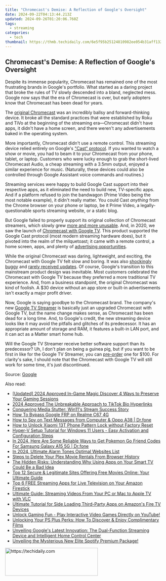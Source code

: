 ```yaml
---
title: "Chromecast's Demise: A Reflection of Google's Oversight"
date: 2024-09-22T04:13:44.213Z
updated: 2024-09-26T01:20:06.760Z
tags:
  - streaming
categories:
  - tech
thumbnail: https://thmb.techidaily.com/6e5f95b25124810982ee054b31aff132061c491b9479b9ba216941d7d9600153.jpg
---
```


## Chromecast's Demise: A Reflection of Google's Oversight

Despite its immense popularity, Chromecast has remained one of the most frustrating brands in Google's portfolio. What started as a daring project that broke the rules of TV slowly descended into a bland, neglected mess. Google now says that the era of Chromecast is over, but early adopters know that Chromecast has been dead for years.

 The [original Chromecast](https://facebook-record-videos.techidaily.com/updated-in-2024-everlasting-deactivation-tactics-against-youtubes-sneaky-snack/) was an incredibly ballsy and forward-thinking device. It broke all the standard practices that were established by Roku and TiVo at the beginning of the streaming era—Chromecast didn't have apps, it didn't have a home screen, and there weren't any advertisements baked in the operating system.

 More importantly, Chromecast didn't use a remote control. This streaming device relied entirely on Google's ["Cast" protocol](https://fox-boxes.techidaily.com/2024-approved-designing-dynamic-openings-that-resonate-with-audience/). If you wanted to watch a show or movie, you had to beam it to your Chromecast from your phone, tablet, or laptop. Customers who were lucky enough to grab the short-lived Chromecast Audio, a cheap streaming with a 3.5mm output, enjoyed a similar experience for music. (Naturally, these devices could also be controlled through Google Assistant voice commands and routines.)

 Streaming services were happy to build Google Cast support into their respective apps, as it eliminated the need to build new, TV-specific apps. And if a platform refused to join the bandwagon (Prime Video being the most notable example), it didn't really matter. You could Cast _anything_ from the Chrome browser on your phone or laptop, be it Prime Video, a legally-questionable sports streaming website, or a static blog.

 But Google failed to properly support its original collection of Chromecast streamers, which slowly grew [more and more unusable](https://instagram-video-recordings.techidaily.com/new-keeping-your-views-private-top-5-insta-tools/). And, in 2020, we saw the launch of [Chromecast with Google TV](https://fox-direct.techidaily.com/new-in-2024-break-free-from-periscope-unique-mobile-video-apps-for-smartphones/). This product supported the Google Cast protocol (most modern streaming hardware does), but it pivoted into the realm of the milquetoast; it came with a remote control, a home screen, apps, and plenty of [advertising opportunities](https://location-social.techidaily.com/edit-and-send-fake-location-on-telegram-for-your-honor-play-7t-in-3-ways-drfone-by-drfone-virtual-android/).

 While the original Chromecast was daring, lightweight, and exciting, the Chromecast with Google TV felt slow and boring. It was also [shockingly buggy](https://chromeunboxed.com/chromecast-google-tv-android-tv-storage-limits-8gb) and [rarely received updates](https://youtube-stream.techidaily.com/2024-approved-the-numbers-game-estimating-income-from-viral-content/). Of course, Google's transition to this mainstream product design was inevitable. Most customers celebrated the Chromecast with Google TV because they preferred a more traditional TV experience. And, from a business standpoint, the original Chromecast was kind of foolish. A $30 device without an app store or built-in advertisements isn't exactly a major profit driver.

 Now, Google is saying goodbye to the Chromecast brand. The company's new [Google TV Streamer](https://techidaily.com/how-to-upgrade-apple-iphone-13-to-the-latest-iosipados-version-drfone-by-drfone-ios-system-repair-ios-system-repair/) is basically just an upgraded Chromecast with Google TV, but the name change makes sense, as Chromecast has been dead for a long time. And, to Google's credit, the new streaming device looks like it may avoid the pitfalls and glitches of its predecessor. It has an appropriate amount of storage and RAM, it features a built-in LAN port, and it can act as a Matter smart home hub.

 Will the Google TV Streamer receive better software support than its predecessor? Uh, I don't plan on being a guinea pig, but if you want to be first in like for the Google TV Streamer, you can [pre-order](https://store.google.com/product/google%5Ftv%5Fstreamer?) one for $100\. For clarity's sake, I should note that the Chromecast with Google TV will still work for some time, it's just discontinued.

 Source: [Google](https://blog.google/products/google-nest/chromecast-history/)

<ins class="adsbygoogle"
     style="display:block"
     data-ad-format="autorelaxed"
     data-ad-client="ca-pub-7571918770474297"
     data-ad-slot="1223367746"></ins>

<ins class="adsbygoogle"
     style="display:block"
     data-ad-client="ca-pub-7571918770474297"
     data-ad-slot="8358498916"
     data-ad-format="auto"
     data-full-width-responsive="true"></ins>

<span class="atpl-alsoreadstyle">Also read:</span>
<div><ul>
<li><a href="https://screen-sharing-recording.techidaily.com/updated-2024-approved-in-game-magic-discover-4-ways-to-preserve-your-gaming-sessions/"><u>[Updated] 2024 Approved In-Game Magic Discover 4 Ways to Preserve Your Gaming Sessions</u></a></li>
<li><a href="https://some-skills.techidaily.com/2024-approved-the-unbreakable-approach-to-tiktok-bio-hyperlinks/"><u>2024 Approved The Unbreakable Approach to TikTok Bio Hyperlinks</u></a></li>
<li><a href="https://network-issues.techidaily.com/conquering-media-stutter-win11s-stream-success-story/"><u>Conquering Media Stutter: Win11's Stream Success Story</u></a></li>
<li><a href="https://phone-solutions.techidaily.com/how-to-bypass-google-frp-on-realme-c67-4g-by-drfone-android-unlock-remove-google-frp/"><u>How To Bypass Google FRP on Realme C67 4G</u></a></li>
<li><a href="https://android-location-track.techidaily.com/how-to-spy-on-text-messages-from-computer-and-oppo-a38-drfone-by-drfone-virtual-android/"><u>How to Spy on Text Messages from Computer & Oppo A38 | Dr.fone</u></a></li>
<li><a href="https://unlock-android.techidaily.com/how-to-unlock-xiaomi-13t-phone-pattern-lock-without-factory-reset-by-drfone-android/"><u>How to Unlock Xiaomi 13T Phone Pattern Lock without Factory Reset</u></a></li>
<li><a href="https://program-issues.techidaily.com/hyper-v-setup-tutorial-for-windows-11-users-easy-activation-and-configuration-steps/"><u>Hyper-V Setup Tutorial for Windows 11 Users - Easy Activation and Configuration Steps</u></a></li>
<li><a href="https://change-location.techidaily.com/in-2024-here-are-some-reliable-ways-to-get-pokemon-go-friend-codes-for-samsung-galaxy-a15-5g-drfone-by-drfone-virtual-android/"><u>In 2024, Here Are Some Reliable Ways to Get Pokemon Go Friend Codes For Samsung Galaxy A15 5G | Dr.fone</u></a></li>
<li><a href="https://some-approaches.techidaily.com/in-2024-ultimate-alarm-tones-optimal-websites-list/"><u>In 2024, Ultimate Alarm Tones Optimal Websites List</u></a></li>
<li><a href="https://media-tips.techidaily.com/steps-to-delete-your-plex-movie-rentals-from-browser-history/"><u>Steps to Delete Your Plex Movie Rentals From Browser History</u></a></li>
<li><a href="https://media-tips.techidaily.com/the-hidden-risks-understanding-why-using-apps-on-your-smart-tv-could-be-a-bad-idea/"><u>The Hidden Risks: Understanding Why Using Apps on Your Smart TV Could Be a Bad Idea</u></a></li>
<li><a href="https://media-tips.techidaily.com/top-12-secure-and-legitimate-sites-offering-free-movies-online-your-ultimate-guide/"><u>Top 12 Secure & Legitimate Sites Offering Free Movies Online: Your Ultimate Guide</u></a></li>
<li><a href="https://media-tips.techidaily.com/top-6-free-streaming-apps-for-live-television-on-your-amazon-firestick/"><u>Top 6 FREE Streaming Apps for Live Television on Your Amazon Firestick</u></a></li>
<li><a href="https://techtrends.techidaily.com/ultimate-guide-streaming-videos-from-your-pc-or-mac-to-apple-tv-with-vlc/"><u>Ultimate Guide: Streaming Videos From Your PC or Mac to Apple TV with VLC</u></a></li>
<li><a href="https://media-tips.techidaily.com/ultimate-tutorial-for-side-loading-third-party-apps-on-amazons-fire-tv-devices/"><u>Ultimate Tutorial for Side Loading Third-Party Apps on Amazon's Fire TV Devices</u></a></li>
<li><a href="https://media-tips.techidaily.com/unlock-gaming-fun-play-interactive-video-games-directly-on-youtube/"><u>Unlock Gaming Fun - Play Interactive Video Games Directly on YouTube!</u></a></li>
<li><a href="https://media-tips.techidaily.com/unlocking-your-ps-plus-perks-how-to-discover-and-enjoy-complimentary-films/"><u>Unlocking Your PS Plus Perks: How To Discover & Enjoy Complimentary Films</u></a></li>
<li><a href="https://media-tips.techidaily.com/unveiling-googles-latest-innovation-the-dual-function-streaming-device-and-intelligent-home-control-center/"><u>Unveiling Google's Latest Innovation: The Dual-Function Streaming Device and Intelligent Home Control Center</u></a></li>
<li><a href="https://media-tips.techidaily.com/unveiling-the-mysterious-new-elite-spotify-premium-package/"><u>Unveiling the Mysterious New Elite Spotify Premium Package!</u></a></li>
</ul></div>

<!-- affiliate ads begin -->
<a href="https://aligracehair.sjv.io/c/5597632/2135413/19272" target="_top" id="2135413">
  <img src="//a.impactradius-go.com/display-ad/19272-2135413" border="0" alt="https://techidaily.com" width="300" height="90"/>
</a>
<img height="0" width="0" src="https://aligracehair.sjv.io/i/5597632/2135413/19272" style="position:absolute;visibility:hidden;" border="0" />
<!-- affiliate ads end -->

